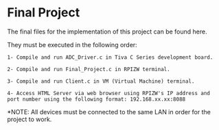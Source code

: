 # Final Project

The final files for the implementation of this project can be found here.


  They must be executed in the following order:

    1- Compile and run ADC_Driver.c in Tiva C Series development board.

    2- Compile and run Final_Project.c in RPIZW terminal.

    3- Compile and run Client.c in VM (Virtual Machine) terminal.

    4- Access HTML Server via web browser using RPIZW's IP address and port number using the following format: 192.168.xx.xx:8088


*NOTE: All devices must be connected to the same LAN in order for the project to work. 
